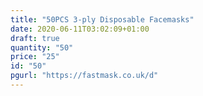 ```yaml
---
title: "50PCS 3-ply Disposable Facemasks"
date: 2020-06-11T03:02:09+01:00
draft: true
quantity: "50"
price: "25"
id: "50"
pgurl: "https://fastmask.co.uk/d"
---
```

